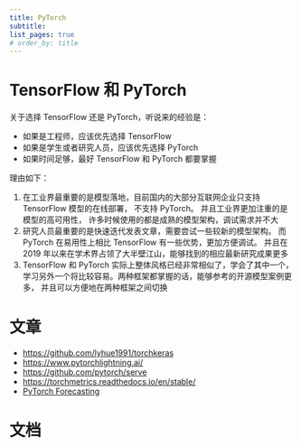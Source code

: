 ```yaml
---
title: PyTorch
subtitle: 
list_pages: true
# order_by: title
---
```


# TensorFlow 和 PyTorch

关于选择 TensorFlow 还是 PyTorch，听说来的经验是：

* 如果是工程师，应该优先选择 TensorFlow
* 如果是学生或者研究人员，应该优先选择 PyTorch
* 如果时间足够，最好 TensorFlow 和 PyTorch 都要掌握

理由如下：

1. 在工业界最重要的是模型落地，目前国内的大部分互联网企业只支持 TensorFlow 模型的在线部署，
   不支持 PyTorch。 并且工业界更加注重的是模型的高可用性，
   许多时候使用的都是成熟的模型架构，调试需求并不大
2. 研究人员最重要的是快速迭代发表文章，需要尝试一些较新的模型架构。
   而 PyTorch 在易用性上相比 TensorFlow 有一些优势，更加方便调试。
   并且在 2019 年以来在学术界占领了大半壁江山，能够找到的相应最新研究成果更多
3. TensorFlow 和 PyTorch 实际上整体风格已经非常相似了，学会了其中一个，
   学习另外一个将比较容易。两种框架都掌握的话，能够参考的开源模型案例更多，
   并且可以方便地在两种框架之间切换

# 文章

* https://github.com/lyhue1991/torchkeras
* https://www.pytorchlightning.ai/
* https://github.com/pytorch/serve
* https://torchmetrics.readthedocs.io/en/stable/
* [PyTorch Forecasting](https://pytorch-forecasting.readthedocs.io/en/stable/index.html#)

# 文档

